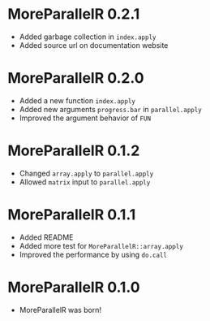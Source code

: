 # MoreParallelR 0.2.1

- Added garbage collection in `index.apply`
- Added source url on documentation website

# MoreParallelR 0.2.0

- Added a new function `index.apply`
- Added new arguments `progress.bar` in `parallel.apply`
- Improved the argument behavior of `FUN`

# MoreParallelR 0.1.2

- Changed `array.apply` to `parallel.apply`
- Allowed `matrix` input to `parallel.apply`

# MoreParallelR 0.1.1

- Added README
- Added more test for `MoreParallelR::array.apply`
- Improved the performance by using `do.call`

# MoreParallelR 0.1.0

- MoreParallelR was born!
